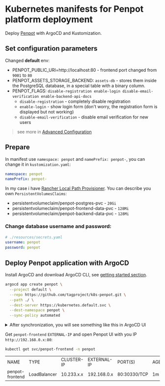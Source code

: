 # Kubernetes manifests for Penpot platform deployment

Deploy [Penpot](https://penpot.app/) with ArgoCD and Kustomization.

## Set configuration parameters

Changed **default** env:

- PENPOT_PUBLIC_URI=http://localhost:80 - frontend port changed from `9001` to `80`
- PENPOT_ASSETS_STORAGE_BACKEND: `assets-db` - stores them inside the PostgreSQL database, in a special table with a binary column.
- PENPOT_FLAGS: `disable-registration enable-login disable-email-verification enable-backend-api-docs`
  - `disable-registration` - completely disable registration
  - `enable-login` - show login form (don't worry, the registration form is displayed but not working)
  - `disable-email-verification` - disable email verification for new users

> see more in [Advanced Configuration](https://help.penpot.app/technical-guide/configuration/)

## Prepare

In manifest use `namespace: penpot` and `namePrefix: penpot-`, you can change it in `kustomization.yaml`:

```yaml
namespace: penpot
namePrefix: penpot-
```

In my case i have [Rancher Local Path Provisioner](https://github.com/rancher/local-path-provisioner). You can describe you own `PersistentVolumesClaims`:

- persistentvolumeclaim/penpot-postgres-pvc - `20Gi`
- persistentvolumeclaim/penpot-frontend-data-pvc - `128Mi`
- persistentvolumeclaim/penpot-backend-data-pvc - `128Mi`

### Change database username and password:

```yaml
# ./resources/secrets.yaml
username: penpot
password: penpot
```

## Deploy Penpot application with ArgoCD

Install ArgoCD and download ArgoCD CLI, see [getting started section](https://argo-cd.readthedocs.io/en/stable/getting_started/).

```sh
argocd app create penpot \
  --project default \
  --repo https://github.com/tagproject/k8s-penpot.git \
  --path ./ \
  --dest-server https://kubernetes.default.svc \
  --dest-namespace penpot \
  --sync-policy automated
```

<details>
<summary>After synchronization, you will see something like this in ArgoCD UI</summary>

![image info](./media/screenshots/penpot-argocd-sync.png)

</details>

Get `penpot-frontend` `EXTERNAL-IP` and open Penpot UI with you IP `http://192.168.0.x:80`:

```sh
kubectl get svc/penpot-frontend -n penpot
```

|                 |              |            |             |              |     |
| --------------- | ------------ | ---------- | ----------- | ------------ | --- |
| NAME            | TYPE         | CLUSTER-IP | EXTERNAL-IP | PORT(S)      | AGE |
| penpot-frontend | LoadBalancer | 10.233.x.x | 192.168.0.x | 80:30330/TCP | 1m  |
